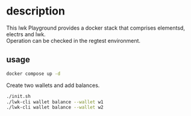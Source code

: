 # description
This lwk Playground provides a docker stack that comprises elementsd, electrs and lwk.  
Operation can be checked in the regtest environment.

## usage

```sh
docker compose up -d
```

Create two wallets and add balances.

```sh
./init.sh
./lwk-cli wallet balance --wallet w1
./lwk-cli wallet balance --wallet w2
```